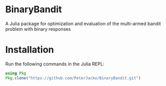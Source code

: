 # BinaryBandit
 A Julia package for optimization and evaluation of the multi-armed bandit problem with binary responses

# Installation

Run the following commands in the Julia REPL:

```julia
using Pkg
Pkg.clone("https://github.com/PeterJacko/BinaryBandit.git")
```
